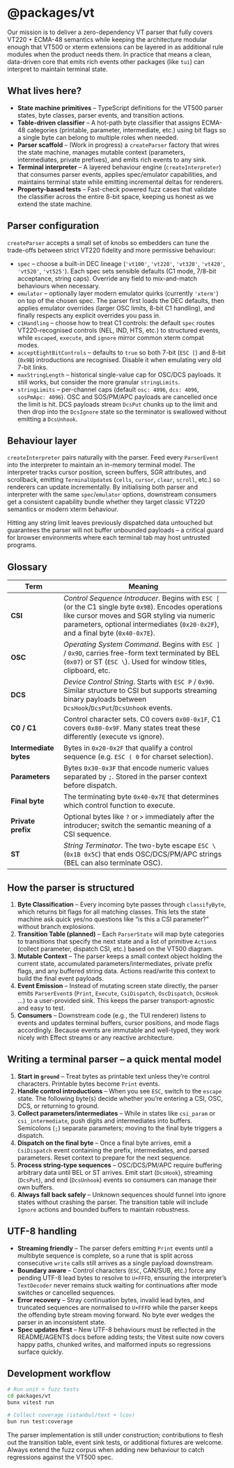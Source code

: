 # @packages/vt

Our mission is to deliver a zero-dependency VT parser that fully covers
VT220 + ECMA-48 semantics while keeping the architecture modular enough
that VT500 or xterm extensions can be layered in as additional rule
modules when the product needs them. In practice that means a clean,
data-driven core that emits rich events other packages (like `tui`) can
interpret to maintain terminal state.

## What lives here?

- **State machine primitives** – TypeScript definitions for the VT500
  parser states, byte classes, parser events, and transition actions.
- **Table-driven classifier** – A hot-path byte classifier that assigns
  ECMA-48 categories (printable, parameter, intermediate, etc.) using
  bit flags so a single byte can belong to multiple roles when needed.
- **Parser scaffold** – (Work in progress) a `createParser` factory that
  wires the state machine, manages mutable context (parameters,
  intermediates, private prefixes), and emits rich events to any sink.
- **Terminal interpreter** – A layered behaviour engine (`createInterpreter`)
  that consumes parser events, applies spec/emulator capabilities, and
  maintains terminal state while emitting incremental deltas for renderers.
- **Property-based tests** – Fast-check powered fuzz cases that validate
  the classifier across the entire 8-bit space, keeping us honest as we
  extend the state machine.

## Parser configuration

`createParser` accepts a small set of knobs so embedders can tune the
trade-offs between strict VT220 fidelity and more permissive behaviour:

- `spec` – choose a built-in DEC lineage (`'vt100'`, `'vt220'`, `'vt320'`,
  `'vt420'`, `'vt520'`, `'vt525'`). Each spec sets sensible
  defaults (C1 mode, 7/8-bit acceptance, string caps). Override any field to
  mix-and-match behaviours when necessary.
- `emulator` – optionally layer modern emulator quirks (currently `'xterm'`)
  on top of the chosen spec. The parser first loads the DEC defaults, then
  applies emulator overrides (larger OSC limits, 8-bit C1 handling), and
  finally respects any explicit overrides you pass in.
- `c1Handling` – choose how to treat C1 controls: the default `spec`
  routes VT220-recognised controls (NEL, IND, HTS, etc.) to structured
  events, while `escaped`, `execute`, and `ignore` mirror common xterm
  compat modes.
- `acceptEightBitControls` – defaults to `true` so both 7-bit (`ESC [`)
  and 8-bit (`0x9B`) introductions are recognised. Disable it when
  emulating very old 7-bit links.
- `maxStringLength` – historical single-value cap for OSC/DCS payloads.
  It still works, but consider the more granular `stringLimits`.
- `stringLimits` – per-channel caps (default `osc: 4096`, `dcs: 4096`,
  `sosPmApc: 4096`). OSC and SOS/PM/APC payloads are cancelled once the
  limit is hit. DCS payloads stream `DcsPut` chunks up to the limit and
  then drop into the `DcsIgnore` state so the terminator is swallowed
  without emitting a `DcsUnhook`.

## Behaviour layer

`createInterpreter` pairs naturally with the parser. Feed every
`ParserEvent` into the interpreter to maintain an in-memory terminal
model. The interpreter tracks cursor position, screen buffers, SGR
attributes, and scrollback, emitting `TerminalUpdate`s (`cells`, `cursor`,
`clear`, `scroll`, etc.) so renderers can update incrementally. By
initialising both parser and interpreter with the same `spec`/`emulator`
options, downstream consumers get a consistent capability bundle whether
they target classic VT220 semantics or modern xterm behaviour.

Hitting any string limit leaves previously dispatched data untouched but
guarantees the parser will not buffer unbounded payloads – a critical
guard for browser environments where each terminal tab may host
untrusted programs.

## Glossary

| Term | Meaning |
| ---- | ------- |
| **CSI** | *Control Sequence Introducer*. Begins with `ESC [` (or the C1 single byte `0x9B`). Encodes operations like cursor moves and SGR styling via numeric parameters, optional intermediates (`0x20-0x2F`), and a final byte (`0x40-0x7E`). |
| **OSC** | *Operating System Command*. Begins with `ESC ]` / `0x9D`, carries free-form text terminated by BEL (`0x07`) or ST (`ESC \`). Used for window titles, clipboard, etc. |
| **DCS** | *Device Control String*. Starts with `ESC P` / `0x90`. Similar structure to CSI but supports streaming binary payloads between `DcsHook`/`DcsPut`/`DcsUnhook` events. |
| **C0 / C1** | Control character sets. C0 covers `0x00-0x1F`, C1 covers `0x80-0x9F`. Many states treat these differently (execute vs ignore). |
| **Intermediate bytes** | Bytes in `0x20-0x2F` that qualify a control sequence (e.g. `ESC ( 0` for charset selection). |
| **Parameters** | Bytes `0x30-0x3F` that encode numeric values separated by `;`. Stored in the parser context before dispatch. |
| **Final byte** | The terminating byte `0x40-0x7E` that determines which control function to execute. |
| **Private prefix** | Optional bytes like `?` or `>` immediately after the introducer; switch the semantic meaning of a CSI sequence. |
| **ST** | *String Terminator*. The two-byte escape `ESC \` (`0x1B 0x5C`) that ends OSC/DCS/PM/APC strings (BEL can also terminate OSC). |

## How the parser is structured

1. **Byte Classification** – Every incoming byte passes through
   `classifyByte`, which returns bit flags for all matching classes. This
   lets the state machine ask quick yes/no questions like “is this a CSI
   parameter?” without branch explosions.
2. **Transition Table (planned)** – Each `ParserState` will map byte
   categories to transitions that specify the next state and a list of
   primitive `Action`s (collect parameter, dispatch CSI, etc.) based on
   the VT500 diagram.
3. **Mutable Context** – The parser keeps a small context object holding
   the current state, accumulated parameters/intermediates, private
   prefix flags, and any buffered string data. Actions read/write this
   context to build the final event payloads.
4. **Event Emission** – Instead of mutating screen state directly, the
   parser emits `ParserEvent`s (`Print`, `Execute`, `CsiDispatch`,
   `OscDispatch`, `DcsHook` …) to a user-provided sink. This keeps the
   parser transport-agnostic and easy to test.
5. **Consumers** – Downstream code (e.g., the TUI renderer) listens to
   events and updates terminal buffers, cursor positions, and mode flags
   accordingly. Because events are immutable and well-typed, they work
   nicely with Effect streams or any reactive architecture.

## Writing a terminal parser – a quick mental model

1. **Start in `ground`** – Treat bytes as printable text unless they’re
   control characters. Printable bytes become `Print` events.
2. **Handle control introductions** – When you see `ESC`, switch to the
   `escape` state. The following byte(s) decide whether you’re entering a
   CSI, OSC, DCS, or returning to ground.
3. **Collect parameters/intermediates** – While in states like
   `csi_param` or `csi_intermediate`, push digits and intermediates into
   buffers. Semicolons (`;`) separate parameters; moving to the final
   byte triggers a dispatch.
4. **Dispatch on the final byte** – Once a final byte arrives, emit a
   `CsiDispatch` event containing the prefix, intermediates, and parsed
   parameters. Reset context to prepare for the next sequence.
5. **Process string-type sequences** – OSC/DCS/PM/APC require buffering
   arbitrary data until BEL or ST arrives. Emit start (`DcsHook`),
   streaming (`DcsPut`), and end (`DcsUnhook`) events so consumers can
   manage their own buffers.
6. **Always fall back safely** – Unknown sequences should funnel into
   ignore states without crashing the parser. The transition table will
   include `Ignore` actions and bounded buffers to maintain robustness.

## UTF-8 handling

- **Streaming friendly** – The parser defers emitting `Print` events until a
  multibyte sequence is complete, so a rune that is split across consecutive
  `write` calls still arrives as a single payload downstream.
- **Boundary aware** – Control characters (`ESC`, CAN/SUB, etc.) force any
  pending UTF-8 lead bytes to resolve to `U+FFFD`, ensuring the interpreter’s
  `TextDecoder` never remains stuck waiting for continuations after mode
  switches or cancelled sequences.
- **Error recovery** – Stray continuation bytes, invalid lead bytes, and
  truncated sequences are normalised to `U+FFFD` while the parser keeps the
  offending byte stream moving forward. No byte ever wedges the parser in an
  inconsistent state.
- **Spec updates first** – New UTF-8 behaviours must be reflected in the
  README/AGENTS docs before adding tests; the Vitest suite now covers happy
  paths, chunked writes, and malformed inputs so regressions surface quickly.

## Development workflow

```bash
# Run unit + fuzz tests
cd packages/vt
bunx vitest run

# Collect coverage (istanbul/text + lcov)
bun run test:coverage
```

The parser implementation is still under construction; contributions to
flesh out the transition table, event sink tests, or additional fixtures
are welcome. Always extend the fuzz corpus when adding new behaviour to
catch regressions against the VT500 spec.
